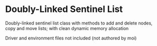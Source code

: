 # Doubly-Linked Sentinel List
Doubly-linked sentinel list class with methods to add and delete nodes, copy and move lists; with clean dynamic memory allocation

Driver and environment files not included (not authored by moi)
